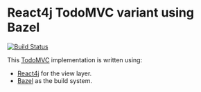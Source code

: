 # React4j TodoMVC variant using Bazel

[![Build Status](https://secure.travis-ci.org/react4j/react4j-todomvc.png?branch=raw_bazel)](http://travis-ci.org/react4j/react4j-todomvc)

This [TodoMVC](http://todomvc.com/) implementation is written using:

* [React4j](https://react4j.github.io) for the view layer.
* [Bazel](https://bazel.build/) as the build system.
